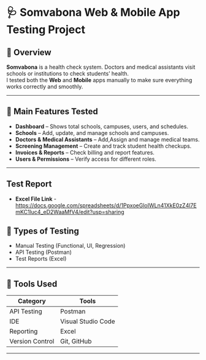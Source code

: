 # 🩺 Somvabona Web & Mobile App Testing Project

## 📘 Overview
**Somvabona** is a health check system. Doctors and medical assistants visit schools or institutions to check students’ health.  
I tested both the **Web** and **Mobile** apps manually to make sure everything works correctly and smoothly.

---

## 🧩 Main Features Tested
- **Dashboard** – Shows total schools, campuses, users, and schedules.  
- **Schools** – Add, update, and manage schools and campuses.  
- **Doctors & Medical Assistants** – Add,Assign and manage medical teams.  
- **Screening Management** – Create and track student health checkups.  
- **Invoices & Reports** – Check billing and report features.  
- **Users & Permissions** – Verify access for different roles.

---

## Test Report
- **Excel File Link** - https://docs.google.com/spreadsheets/d/1PpxoeGloIWLn41XkE0zZ4l7EmKC1luc4_eD2WaaMfV4/edit?usp=sharing

## 🧪 Types of Testing
- Manual Testing (Functional, UI, Regression)  
- API Testing (Postman)  
- Test Reports (Excel)

---

## 🧰 Tools Used
| Category | Tools |
|-----------|--------|
| API Testing | Postman |
| IDE | Visual Studio Code |
| Reporting | Excel |
| Version Control | Git, GitHub |

---





